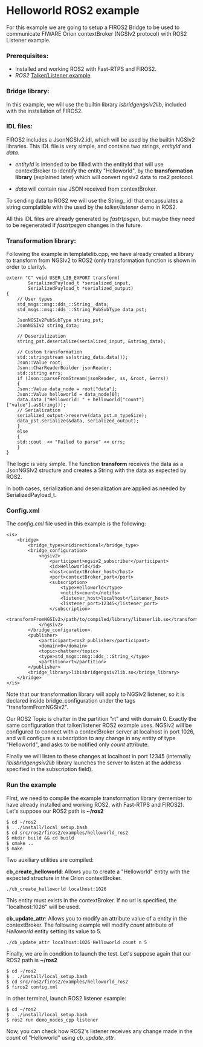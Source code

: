 # Helloworld ROS2 example

For this example we are going to setup a FIROS2 Bridge to be used to communicate FIWARE Orion contextBroker (NGSIv2 protocol) with ROS2 Listener example.

### Prerequisites:

- Installed and working ROS2 with Fast-RTPS and FIROS2.
- *ROS2* [Talker/Listener example](https://github.com/ros2/ros2/wiki/Linux-Development-Setup#try-some-examples>).

### Bridge library:

In this example, we will use the builtin library *isbridgengsiv2lib*, included with the installation of FIROS2.

### IDL files:

FIROS2 includes a JsonNGSIv2.idl, which will be used by the builtin NGSIv2 libraries. This IDL file is very simple, and contains two strings, *entityId* and *data*.

- *entityId* is intended to be filled with the entityId that will use contextBroker to identify the entity "Helloworld", by the **transformation library** (explained later) which will convert ngsiv2 data to ros2 protocol.

- *data* will contain raw JSON received from contextBroker.

To sending data to ROS2 we will use the String_.idl that encapsulates a string complatible with the used by the *talker/listener* demo in ROS2.

All this IDL files are already generated by *fastrtpsgen*, but maybe they need to be regenerated if *fastrtpsgen* changes in the future.

### Transformation library:

Following the example in templatelib.cpp, we have already created a library to transform from NGSIv2 to ROS2 (only transformation function is shown in order to clarity).

	extern "C" void USER_LIB_EXPORT transform(
			SerializedPayload_t *serialized_input,
			SerializedPayload_t *serialized_output)
	{
	    // User types
	    std_msgs::msg::dds_::String_ data;
	    std_msgs::msg::dds_::String_PubSubType data_pst;

	    JsonNGSIv2PubSubType string_pst;
	    JsonNGSIv2 string_data;

	    // Deserialization
	    string_pst.deserialize(serialized_input, &string_data);

	    // Custom transformation
	    std::stringstream ss(string_data.data());
	    Json::Value root;
	    Json::CharReaderBuilder jsonReader;
	    std::string errs;
	    if (Json::parseFromStream(jsonReader, ss, &root, &errs))
	    {
		Json::Value data_node = root["data"];
		Json::Value helloworld = data_node[0];
		data.data_("Helloworld: " + helloworld["count"]["value"].asString());
		// Serialization
		serialized_output->reserve(data_pst.m_typeSize);
		data_pst.serialize(&data, serialized_output);
	    }
	    else
	    {
		std::cout  << "Failed to parse" << errs;
	    }
	}


The logic is very simple. The function **transform** receives the data as a JsonNGSIv2 structure and creates a String with the data as expected by ROS2.

In both cases, serialization and deserialization are applied as needed by SerializedPayload_t.

### Config.xml

The *config.cml* file used in this example is the following:

    <is>
        <bridge>
            <bridge_type>unidirectional</bridge_type>
            <bridge_configuration>
                <ngsiv2>
                    <participant>ngsiv2_subscriber</participant>
                    <id>Helloworld</id>
                    <host>contextBroker_host</host>
                    <port>contextBroker_port</port>
                    <subscription>
                        <type>Helloworld</type>
                        <notifs>count</notifs>
                        <listener_host>localhost</listener_host>
                        <listener_port>12345</listener_port>
                    </subscription>
                    <transformFromNGSIv2>/path/to/compiled/library/libuserlib.so</transformFromNGSIv2>
                </ngsiv2>
            </bridge_configuration>
            <publisher>
                <participant>ros2_publisher</participant>
                <domain>0</domain>
                <topic>chatter</topic>
                <type>std_msgs::msg::dds_::String_</type>
                <partition>rt</partition>
            </publisher>
            <bridge_library>libisbridgengsiv2lib.so</bridge_library>
        </bridge>
    </is>

Note that our transformation library will apply to NGSIv2 listener, so it is declared inside bridge_configuration under the tags "transformFromNGSIv2".

Our ROS2 Topic is chatter in the partition "rt" and with domain 0. Exactly the same configuration that talker/listener ROS2 example uses.
NGSIv2 will be configured to connect with a contextBroker server at localhost in port 1026, and will configure a subscription to any change in any entity of type "Helloworld", and asks to be notified only *count* attribute.

Finally we will listen to these changes at localhost in port 12345 (internally *libisbridgengsiv2lib* library launches the server to listen at the address specified in the subscription field).

### Run the example

FIrst, we need to compile the example transformation library (remember to have already installed and working ROS2, with Fast-RTPS and FIROS2).
Let's suppose our ROS2 path is **~/ros2**

	$ cd ~/ros2
	$ . ./install/local_setup.bash
	$ cd src/ros2/firos2/examples/helloworld_ros2
	$ mkdir build && cd build
	$ cmake ..
	$ make

Two auxiliary utilities are compiled:

**cb_create_helloworld**: Allows you to create a "Helloworld" entity with the expected structure in the Orion contextBroker.

	./cb_create_helloworld localhost:1026

This entity must exists in the contextBroker. If no url is specified, the "localhost:1026" will be used.

**cb_update_attr**: Allows you to modify an attribute value of a entity in the contextBroker.
The following example will modify *count* attribute of *Helloworld* entity setting its value to 5.

	./cb_update_attr localhost:1026 Helloworld count n 5

Finally, we are in condition to launch the test.
Let's suppose again that our ROS2 path is **~/ros2**

	$ cd ~/ros2
	$ . ./install/local_setup.bash
	$ cd src/ros2/firos2/examples/helloworld_ros2
	$ firos2 config.xml

In other terminal, launch ROS2 listener example:

	$ cd ~/ros2
	$ . ./install/local_setup.bash
	$ ros2 run demo_nodes_cpp listener

Now, you can check how ROS2's listener receives any change made in the *count* of "Helloworld" using *cb_update_attr*.
